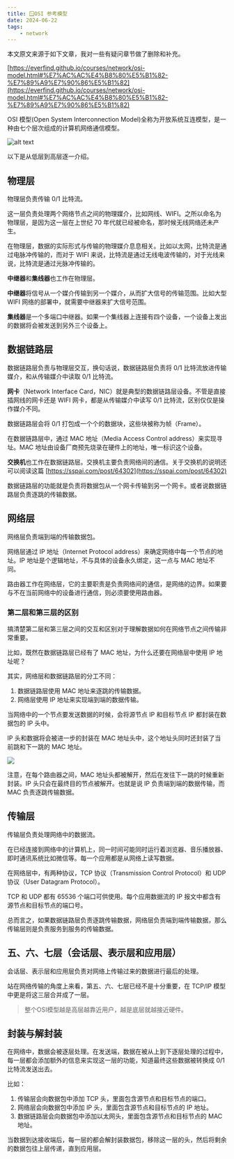 ```yaml
---
title: 🪟OSI 参考模型
date: 2024-06-22
tags: 
    - network
---
```


本文原文来源于如下文章，我对一些有疑问章节做了删除和补充。

 [https://everfind.github.io/courses/network/osi-model.html#%E7%AC%AC%E4%B8%80%E5%B1%82-%E7%89%A9%E7%90%86%E5%B1%82](https://everfind.github.io/courses/network/osi-model.html#%E7%AC%AC%E4%B8%80%E5%B1%82-%E7%89%A9%E7%90%86%E5%B1%82) 

 OSI 模型(Open System Interconnection Model)全称为开放系统互连模型，是一种由七个层次组成的计算机网络通信模型。

 ![alt text](https://everfind.github.io/courses/network/osi-c.png)

 以下是从低层到高层逐一介绍。

## 物理层

物理层负责传输 0/1 比特流。

这一层负责处理两个网络节点之间的物理媒介，比如网线、WIFI。之所以命名为物理层，是因为这一层在上世纪 70 年代就已经被命名，那时候无线网络还未产生。

在物理层，数据的实际形式与传输的物理媒介息息相关。比如以太网，比特流是通过电脉冲传输的，而对于 WIFI 来说，比特流是通过无线电波传输的，对于光线来说，比特流是通过光脉冲传输的。

**中继器**和**集线器**也工作在物理层。

**中继器**将信号从一个媒介传输到另一个媒介，从而扩大信号的传输范围。比如大型 WIFI 网络的部署中，就需要中继器来扩大信号范围。

**集线器**是一个多端口中继器。如果一个集线器上连接有四个设备，一个设备上发出的数据将会被发送到另外三个设备上。

## 数据链路层

数据链路层负责与物理层交互，换句话说，数据链路层负责将 0/1 比特流放进传输媒介，和从传输媒介中读取 0/1 比特流。

**网卡**（Network Interface Card，NIC）就是典型的数据链路层设备。不管是直接插网线的网卡还是 WIFI 网卡，都是从传输媒介中读写 0/1 比特流，区别仅仅是操作媒介不同。

数据链路层会将 0/1 打包成一个个的数据块，这些块被称为帧（Frame）。

在数据链路层中，通过 MAC 地址（Media Access Control address）来实现寻址。MAC 地址由设备厂商预先烧录在硬件上的地址，唯一标识这个设备。

**交换机**也工作在数据链路层。交换机主要负责网络间的通信。关于交换机的说明还可以阅读这篇 [https://sspai.com/post/64302](https://sspai.com/post/64302)

数据链路层的功能就是负责将数据包从一个网卡传输到另一个网卡。或者说数据链路层负责逐跳的传输数据。

## 网络层

网络层负责端到端的传输数据包。

网络层通过 IP 地址（Internet Protocol address）来确定网络中每一个节点的地址。IP 地址是个逻辑地址，不与具体的设备永久绑定，这一点与 MAC 地址不同。

路由器工作在网络层，它的主要职责是负责网络间的通信，是网络的边界。如果要与不在当前网络中的设备进行通信，则必须要使用路由器。

### 第二层和第三层的区别

搞清楚第二层和第三层之间的交互和区别对于理解数据如何在网络节点之间传输非常重要。

比如，既然在数据链路层已经有了 MAC 地址，为什么还要在网络层中使用 IP 地址呢？

其实，网络层和数据链路层的分工不同：

1. 数据链路层使用 MAC 地址来逐跳的传输数据。
2. 网络层使用 IP 地址来实现端到端的数据传输。

当网络中的一个节点要发送数据的时候，会将源节点 IP 和目标节点 IP 都封装在数据包的 IP 头中。

IP 头和数据将会被进一步的封装在 MAC 地址头中，这个地址头同时还封装了当前跳和下一跳的 MAC 地址。

![](https://everfind.github.io/courses/network/l2-vs-l3-c.gif)

注意，在每个路由器之间，MAC 地址头都被解开，然后在发往下一跳的时候重新封装。IP 头只会在最终目的节点被解开。也就是说 IP 负责端到端的数据传输，而 MAC 负责逐跳传输数据。

## 传输层

传输层负责处理网络中的数据流。

在已经连接到网络中的计算机上，同一时间可能同时运行着浏览器、音乐播放器、即时通讯系统比如微信等。每一个应用都是从网络上读写数据。


在网络层中，有两种协议，TCP 协议（Transmission Control Protocol）和 UDP 协议（User Datagram Protocol）。

TCP 和 UDP 都有 65536 个端口可供使用。每个应用数据流的 IP 报文中都含有源节点和目标节点的端口号。


总而言之，如果数据链路层负责逐跳传输数据，网络层负责端到端传输数据，那么传输层则是负责服务到服务的传输数据。

## 五、六、七层（会话层、表示层和应用层）

会话层、表示层和应用层负责对网络上传输过来的数据进行最后的处理。

站在网络传输的角度上来看，第五、六、七层已经不是十分重要，在 TCP/IP 模型
中更是将这三层合并成了一层。

> 整个OSI模型越是高层越靠近用户，越是底层就越接近硬件。

## 封装与解封装

在网络中，数据会被逐层处理。在发送端，数据在被从上到下逐层处理的过程中，每一层都会添加额外的信息来实现这一层的功能，知道最终这些数据被转换成 0/1 比特流发送出去。

比如：

1. 传输层会向数据包中添加 TCP 头，里面包含源节点和目标节点的端口。
2. 网络层会向数据包中添加 IP 头，里面包含源节点和目标节点的 IP 地址。
3. 数据链路层会向数据包中添加以太网头，里面包含源节点和目标节点的 MAC 地址。

当数据到达接收端后，每一层的都会解封装数据包，移除这一层的头，然后将剩余的数据包往上层传递，直到应用层。

